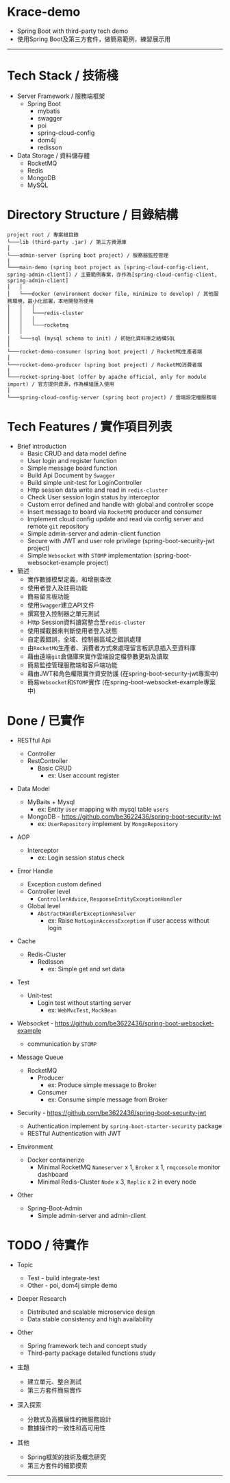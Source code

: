 # Krace-demo

- Spring Boot with third-party tech demo
- 使用Spring Boot及第三方套件，做簡易範例，練習展示用

---

# Tech Stack / 技術棧

- Server Framework / 服務端框架
    - Spring Boot
        - mybatis
        - swagger
        - poi
        - spring-cloud-config
        - dom4j
        - redisson
- Data Storage / 資料儲存體
    - RocketMQ
    - Redis
    - MongoDB
    - MySQL

# Directory Structure / 目錄結構

```
project root / 專案根目錄
└───lib (third-party .jar) / 第三方資源庫
│
└───admin-server (spring boot project) / 服務器監控管理
│
└───main-demo (spring boot project as [spring-cloud-config-client, spring-admin-client]) / 主要範例專案，亦作為[spring-cloud-config-client, spring-admin-client]
│   │
│   └───docker (environment docker file, minimize to develop) / 其他服務環境，最小化部署，本地開發所使用
│   │   │
│   │   └───redis-cluster 
│   │   │
│   │   └───rocketmq
│   │
│   └───sql (mysql schema to init) / 初始化資料庫之結構SQL
│
└───rocket-demo-consumer (spring boot project) / RocketMQ生產者端
│
└───rocket-demo-producer (spring boot project) / RocketMQ消費者端
│
└───rocket-spring-boot (offer by apache official, only for module import) / 官方提供資源，作為模組匯入使用
│
└───spring-cloud-config-server (spring boot project) / 雲端設定檔服務端
```

# Tech Features / 實作項目列表

- Brief introduction
    - Basic CRUD and data model define
    - User login and register function
    - Simple message board function
    - Build Api Document by `Swagger`
    - Build simple unit-test for LoginController
    - Http session data write and read in `redis-cluster`
    - Check User session login status by interceptor
    - Custom error defined and handle with global and controller scope
    - Insert message to board via `RocketMQ` producer and consumer
    - Implement cloud config update and read via config server and remote `git` repository
    - Simple admin-server and admin-client function
    - Secure with JWT and user role privilege (spring-boot-security-jwt project)
    - Simple `Websocket` with `STOMP` implementation (spring-boot-websocket-example project)
- 簡述
    - 實作數據模型定義，和增刪查改
    - 使用者登入及註冊功能
    - 簡易留言板功能
    - 使用`Swagger`建立API文件
    - 撰寫登入控制器之單元測試
    - Http Session資料讀寫整合至`redis-cluster`
    - 使用攔截器來判斷使用者登入狀態
    - 自定義錯誤，全域、控制器區域之錯誤處理
    - 由`RocketMQ`生產者、消費者方式來處理留言板訊息插入至資料庫
    - 藉由遠端`git`倉儲庫來實作雲端設定檔參數更新及讀取
    - 簡易監控管理服務端和客戶端功能
    - 藉由JWT和角色權限實作資安防護 (在spring-boot-security-jwt專案中)
    - 簡易`Websocket`和`STOMP`實作 (在spring-boot-websocket-example專案中)

# Done / 已實作

- RESTful Api
    - Controller
    - RestController
        - Basic CRUD
            - ex: User account register
- Data Model
    - MyBaits + Mysql
      - ex: Entity `User` mapping with mysql table `users`
    - MongoDB - https://github.com/be3622436/spring-boot-security-jwt
      - ex: `UserRepository` implement by `MongoRepository`
- AOP
    - Interceptor
        - ex: Login session status check
- Error Handle
    - Exception custom defined
    - Controller level
        - `ControllerAdvice`, `ResponseEntityExceptionHandler`
    - Global level
        - `AbstractHandlerExceptionResolver`
            - ex: Raise `NotLoginAccessException` if user access without login
- Cache
    - Redis-Cluster
        - Redisson
            - ex: Simple get and set data
- Test
    - Unit-test
      - Login test without starting server
        - ex: `WebMvcTest`, `MockBean`
- Websocket - https://github.com/be3622436/spring-boot-websocket-example
  - communication by `STOMP`
- Message Queue
    - RocketMQ
        - Producer
            - ex: Produce simple message to Broker
        - Consumer
            - ex: Consume simple message from Broker
- Security - https://github.com/be3622436/spring-boot-security-jwt
    - Authentication implement by `spring-boot-starter-security` package
    - RESTful Authentication with JWT
- Environment
    - Docker containerize
        - Minimal RocketMQ `Nameserver` x 1, `Broker` x 1, `rmqconsole` monitor dashboard
        - Minimal Redis-Cluster `Node` x 3, `Replic` x 2 in every node

- Other
  - Spring-Boot-Admin
    - Simple admin-server and admin-client

# TODO / 待實作

- Topic
    - Test - build integrate-test
    - Other - poi, dom4j simple demo
- Deeper Research
    - Distributed and scalable microservice design
    - Data stable consistency and high availability
- Other
    - Spring framework tech and concept study
    - Third-party package detailed functions study

- 主題
    - 建立單元、整合測試
    - 第三方套件簡易實作
- 深入探索
    - 分散式及高擴展性的微服務設計
    - 數據操作的一致性和高可用性
- 其他
    - Spring框架的技術及概念研究
    - 第三方套件的細節摸索

---
  
